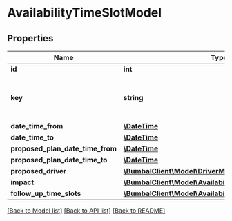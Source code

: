 # AvailabilityTimeSlotModel

## Properties
Name | Type | Description | Notes
------------ | ------------- | ------------- | -------------
**id** | **int** |  | [optional] 
**key** | **string** | unique key per analyzed time slot, uuid type | [optional] 
**date_time_from** | [**\DateTime**](\DateTime.md) |  | [optional] 
**date_time_to** | [**\DateTime**](\DateTime.md) |  | [optional] 
**proposed_plan_date_time_from** | [**\DateTime**](\DateTime.md) |  | [optional] 
**proposed_plan_date_time_to** | [**\DateTime**](\DateTime.md) |  | [optional] 
**proposed_driver** | [**\BumbalClient\Model\DriverModel**](DriverModel.md) |  | [optional] 
**impact** | [**\BumbalClient\Model\AvailabilityTimeSlotImpactModel[]**](AvailabilityTimeSlotImpactModel.md) |  | [optional] 
**follow_up_time_slots** | [**\BumbalClient\Model\AvailabilityTimeSlotModel[]**](AvailabilityTimeSlotModel.md) |  | [optional] 

[[Back to Model list]](../README.md#documentation-for-models) [[Back to API list]](../README.md#documentation-for-api-endpoints) [[Back to README]](../README.md)


